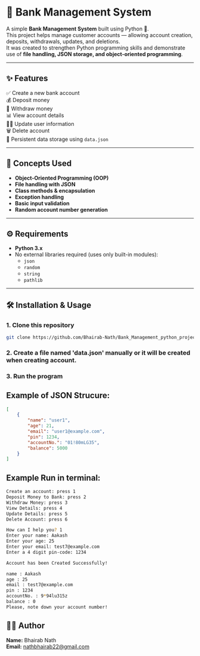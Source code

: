 # 🏦 Bank Management System

A simple **Bank Management System** built using Python 🐍.  
This project helps manage customer accounts — allowing account creation, deposits, withdrawals, updates, and deletions.  
It was created to strengthen Python programming skills and demonstrate use of **file handling, JSON storage, and object-oriented programming**.

---


## ✨ Features

✅ Create a new bank account  
💰 Deposit money  
💸 Withdraw money  
📊 View account details  
🧑‍💻 Update user information  
🗑️ Delete account  
💾 Persistent data storage using `data.json`

---

## 🧠 Concepts Used

- **Object-Oriented Programming (OOP)**
- **File handling with JSON**
- **Class methods & encapsulation**
- **Exception handling**
- **Basic input validation**
- **Random account number generation**

---

## ⚙ Requirements

- **Python 3.x**
- No external libraries required (uses only built-in modules):
  - `json`
  - `random`
  - `string`
  - `pathlib`

---

## 🛠️ Installation & Usage

### 1. Clone this repository
```bash
git clone https://github.com/Bhairab-Nath/Bank_Management_python_project.git
```
### 2. Create a file named 'data.json' manually or it will be created when creating account.

### 3. Run the program

## Example of JSON Strucure:
```json
[
    {
        "name": "user1",
        "age": 21,
        "email": "user1@example.com",
        "pin": 1234,
        "accountNo.": "01!80mLG35",
        "balance": 5000
    }
]
```

## Example Run in terminal:

```bash
Create an account: press 1 
Deposit Money to Bank: press 2 
Withdraw Money: press 3 
View Details: press 4 
Update Details: press 5
Delete Account: press 6

How can I help you? 1
Enter your name: Aakash
Enter your age: 25
Enter your email: test7@example.com
Enter a 4 digit pin-code: 1234

Account has been Created Successfully!

name : Aakash
age : 25
email : test7@example.com
pin : 1234
accountNo. : 9*94lu315z
balance : 0
Please, note down your account number!

```


## 👨‍💻 Author

**Name:** Bhairab Nath  
**Email:** nathbhairab22@gmail.com
